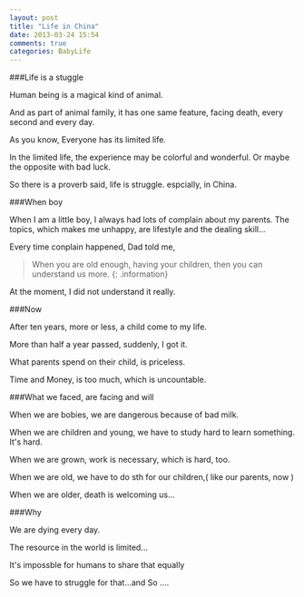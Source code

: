 ```yaml
---
layout: post
title: "Life in China"
date: 2013-03-24 15:54
comments: true
categories: BabyLife
---
```


###Life is a stuggle

Human being is a magical kind of animal.

And as part of animal family, it has one same feature, facing death, every second and every day.

As you know, Everyone has its limited life.

In the limited life, the experience may be colorful and wonderful. 
Or maybe the opposite with bad luck.

So there is a proverb said, life is struggle.
espcially, in China.


###When boy

When I am a little boy, I always had lots of complain about my parents.
The topics, which makes me unhappy, are lifestyle and the dealing skill...

Every time conplain happened, Dad told me,

> When you are old enough, having your children, then you can understand us more.
{: .information}

At the moment, I did not understand it really.


###Now

After ten years, more or less, a child come to my life.

More than half a year passed, suddenly, I got it.

What parents spend on their child, is priceless.

Time and Money, is too much, which is uncountable.



###What we faced, are facing and will

When we are bobies, we are dangerous because of bad milk.

When we are children and young, we have to study hard to learn something. It's hard.

When we are grown, work is necessary, which is hard, too.

When we are old, we have to do sth for our children,( like our parents, now )

When we are older, death is welcoming us...


###Why

We are dying every day.

The resource in the world is limited...

It's impossble for humans to share that equally

So we have to struggle for that...and So ....















